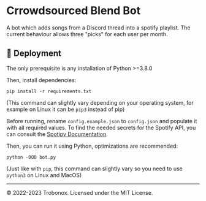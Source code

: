 # Crrowdsourced Blend Bot

A bot which adds songs from a Discord thread into a spotify playlist.
The current behaviour allows three "picks" for each user per month.

## 🚀 Deployment
The only prerequisite is any installation of Python >=3.8.0

Then, install dependencies:
```
pip install -r requirements.txt
```
(This command can slightly vary depending on your operating system, for example on Linux it can be `pip3` instead of pip)

Before running, rename `config.example.json` to `config.json` and populate it with all required values.
To find the needed secrets for the Spotify API, you can consult the [Spotipy Documentation](https://spotipy.readthedocs.io/en/2.22.1/).

Then, you can run it using Python, optimizations are recommended:
```
python -OOO bot.py
```
(Just like with `pip`, this command can slightly vary so you need to use `python3` on Linux and MacOS)

---
© 2022-2023 Trobonox. Licensed under the MIT License.
